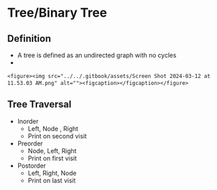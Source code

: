 # Tree/Binary Tree

## Definition

* A tree is defined as an undirected graph with no cycles
*

    <figure><img src="../../.gitbook/assets/Screen Shot 2024-03-12 at 11.53.03 AM.png" alt=""><figcaption></figcaption></figure>

## Tree Traversal

* Inorder
  * Left, Node , Right&#x20;
  * Print on second visit
* Preorder
  * Node, Left, Right
  * Print on first visit
* Postorder
  * Left, Right, Node
  * Print on last visit
